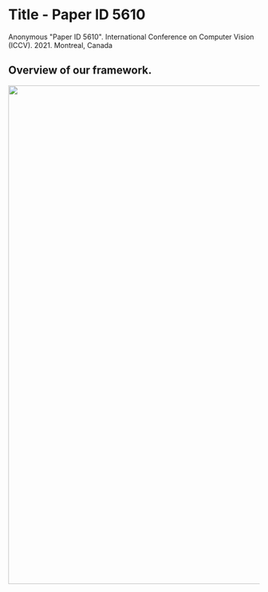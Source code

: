 # Title - Paper ID 5610
Anonymous "Paper ID 5610".  International Conference on Computer Vision (ICCV). 2021. Montreal, Canada

## Overview of our framework.
<img src='./image/overall_pineline.png' width=1000>

